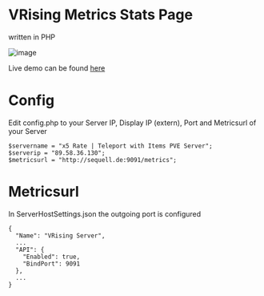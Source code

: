 # VRising Metrics Stats Page
written in PHP

![image](https://github.com/user-attachments/assets/740606e0-1268-4ca5-be8b-4847be0ad982)

Live demo can be found [here](https://vr.sequell.de/)
# Config
Edit config.php to your Server IP, Display IP (extern), Port and Metricsurl of your Server
```
$servername = "x5 Rate | Teleport with Items PVE Server";
$serverip = "89.58.36.130";
$metricsurl = "http://sequell.de:9091/metrics";
```
# Metricsurl
In ServerHostSettings.json the outgoing port is configured
```
{
  "Name": "VRising Server",
  ...
  "API": {
    "Enabled": true,
    "BindPort": 9091
  },
  ...
}
```
